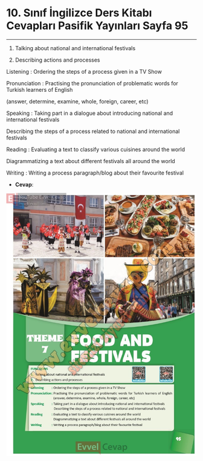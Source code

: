 # 10. Sınıf İngilizce Ders Kitabı Cevapları Pasifik Yayınları Sayfa 95

---

1. Talking about national and international festivals

 2. Describing actions and processes

 Listening : Ordering the steps of a process given in a TV Show

 Pronunciation : Practising the pronunciation of problematic words for Turkish learners of English

 (answer, determine, examine, whole, foreign, career, etc)

 Speaking : Taking part in a dialogue about introducing national and international festivals

 Describing the steps of a process related to national and international festivals

 Reading : Evaluating a text to classify various cuisines around the world

 Diagrammatizing a text about different festivals all around the world

 Writing : Writing a process paragraph/blog about their favourite festival

-   **Cevap**:

![Image 1](./image_1.jpg)